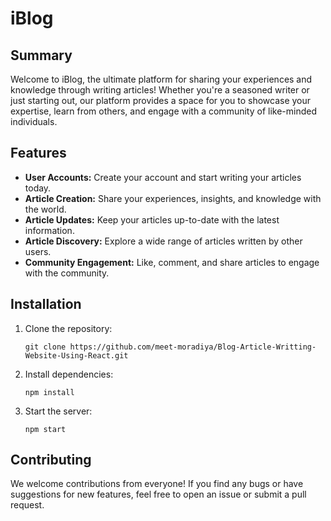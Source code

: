 # iBlog

## Summary

Welcome to iBlog, the ultimate platform for sharing your experiences and knowledge through writing articles! Whether you're a seasoned writer or just starting out, our platform provides a space for you to showcase your expertise, learn from others, and engage with a community of like-minded individuals.

## Features

- **User Accounts:** Create your account and start writing your articles today.
- **Article Creation:** Share your experiences, insights, and knowledge with the world.
- **Article Updates:** Keep your articles up-to-date with the latest information.
- **Article Discovery:** Explore a wide range of articles written by other users.
- **Community Engagement:** Like, comment, and share articles to engage with the community.

## Installation

1. Clone the repository:

   ```
   git clone https://github.com/meet-moradiya/Blog-Article-Writting-Website-Using-React.git
   ```

2. Install dependencies:

   ```
   npm install
   ```

3. Start the server:

   ```
   npm start
   ```

## Contributing

We welcome contributions from everyone! If you find any bugs or have suggestions for new features, feel free to open an issue or submit a pull request.
